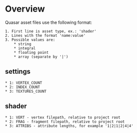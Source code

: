 # Overview

Quasar asset files use the following format:

	1. First line is asset type, ex.: 'shader'
	2. Lines with the format 'name:value'
	3. Possible values are:
		* string
		* integral
		* floating point
		* array (separate by '|')

## settings

	* 1: VERTEX_COUNT
	* 2: INDEX_COUNT
	* 3: TEXTURES_COUNT

## shader

	* 1: VERT - vertex filepath, relative to project root
	* 2: FRAG - fragment filepath, relative to project root
	* 3: ATTRIBS - attribute lengths, for example '1|2|1|2|4|4'
